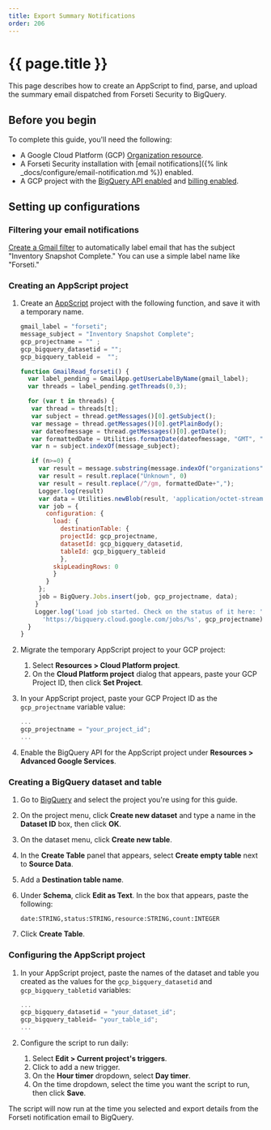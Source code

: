 ```yaml
---
title: Export Summary Notifications
order: 206
---
```

# {{ page.title }}
This page describes how to create an AppScript to find, parse, and upload the
summary email dispatched from Forseti Security to BigQuery.

## Before you begin
To complete this guide, you'll need the following:

- A Google Cloud Platform (GCP)
  [Organization resource](https://cloud.google.com/resource-manager/docs/creating-managing-organization).
- A Forseti Security installation with
  [email notifications]({% link _docs/configure/email-notification.md %}) enabled.
- A GCP project with the
  [BigQuery API enabled](https://console.cloud.google.com/flows/enableapi?apiid=bigquery) and
  [billing enabled](https://cloud.google.com/billing/docs/how-to/modify-project#enable_billing_for_a_project).

## Setting up configurations
### Filtering your email notifications
[Create a Gmail filter](https://support.google.com/mail/answer/6579) to
automatically label email that has the subject "Inventory Snapshot Complete."
You can use a simple label name like "Forseti."

### Creating an AppScript project
1. Create an [AppScript](https://script.google.com/intro) project with the
   following function, and save it with a temporary name.

    ```js
    gmail_label = "forseti";
    message_subject = "Inventory Snapshot Complete";
    gcp_projectname = "" ;
    gcp_bigquery_datasetid = "";
    gcp_bigquery_tableid =  "";

    function GmailRead_forseti() {
      var label_pending = GmailApp.getUserLabelByName(gmail_label);
      var threads = label_pending.getThreads(0,3);

      for (var t in threads) {
       var thread = threads[t];
       var subject = thread.getMessages()[0].getSubject();
       var message = thread.getMessages()[0].getPlainBody();
       var dateofmessage = thread.getMessages()[0].getDate();
       var formattedDate = Utilities.formatDate(dateofmessage, "GMT", "yyyy-MM-dd'T'HH:mm:ss'Z'");
       var n = subject.indexOf(message_subject);

       if (n>=0) {
         var result = message.substring(message.indexOf("organizations")).replace(/ /g, ",").split(",\n").join("\n").slice(0, -1);
         var result = result.replace("Unknown", 0)
         var result = result.replace(/^/gm, formattedDate+",");
         Logger.log(result)
         var data = Utilities.newBlob(result, 'application/octet-stream')
         var job = {
           configuration: {
             load: {
               destinationTable: {
               projectId: gcp_projectname,
               datasetId: gcp_bigquery_datasetid,
               tableId: gcp_bigquery_tableid
               },
             skipLeadingRows: 0
             }
           }
         };
         job = BigQuery.Jobs.insert(job, gcp_projectname, data);
        }
        Logger.log('Load job started. Check on the status of it here: ' +
          'https://bigquery.cloud.google.com/jobs/%s', gcp_projectname);
      }
    }
    ```
1. Migrate the temporary AppScript project to your GCP project:
    1. Select **Resources > Cloud Platform project**.
    1. On the **Cloud Platform project** dialog that appears, paste your
       GCP Project ID, then click **Set Project**.
1.  In your AppScript project, paste your GCP Project ID as the `gcp_projectname`
    variable value:

    ```js
    ...
    gcp_projectname = "your_project_id";
    ...
    ```
1. Enable the BigQuery API for the AppScript project under
   **Resources > Advanced Google Services**.

### Creating a BigQuery dataset and table
1. Go to [BigQuery](https://bigquery.cloud.google.com/welcome/) and select
   the project you're using for this guide.
1. On the project menu, click **Create new dataset** and type a name in the
   **Dataset ID** box, then click **OK**.
1. On the dataset menu, click **Create new table**.
1. In the **Create Table** panel that appears, select **Create empty table**
   next to **Source Data**.
1. Add a **Destination table name**.
1. Under **Schema**, click **Edit as Text**. In the box that appears, paste
   the following:

    ```
    date:STRING,status:STRING,resource:STRING,count:INTEGER
    ```
1. Click **Create Table**.

### Configuring the AppScript project
1. In your AppScript project, paste the names of the dataset and table you
   created as the values for the `gcp_bigquery_datasetid` and `gcp_bigquery_tabletid`
   variables:

    ```js
    ...
    gcp_bigquery_datasetid = "your_dataset_id";
    gcp_bigquery_tableid= "your_table_id";
    ...
    ```
1. Configure the script to run daily:
    1. Select **Edit > Current project's triggers**.
    1. Click to add a new trigger.
    1. On the **Hour timer** dropdown, select **Day timer**.
    1. On the time dropdown, select the time you want the script to run, then
       click **Save**.

The script will now run at the time you selected and export details from the Forseti
notification email to BigQuery.
